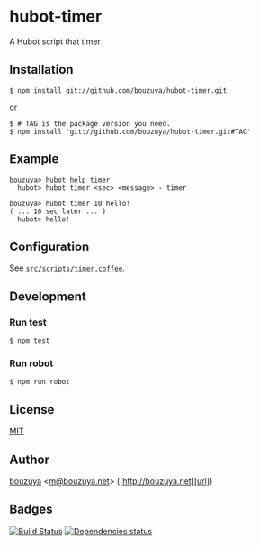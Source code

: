 # hubot-timer

A Hubot script that timer

## Installation

    $ npm install git://github.com/bouzuya/hubot-timer.git

or

    $ # TAG is the package version you need.
    $ npm install 'git://github.com/bouzuya/hubot-timer.git#TAG'

## Example

    bouzuya> hubot help timer
      hubot> hubot timer <sec> <message> - timer

    bouzuya> hubot timer 10 hello!
    ( ... 10 sec later ... )
      hubot> hello!

## Configuration

See [`src/scripts/timer.coffee`](src/scripts/timer.coffee).

## Development

### Run test

    $ npm test

### Run robot

    $ npm run robot

## License

[MIT](LICENSE)

## Author

[bouzuya][user] &lt;[m@bouzuya.net][mail]&gt; ([http://bouzuya.net][url])

## Badges

[![Build Status][travis-badge]][travis]
[![Dependencies status][david-dm-badge]][david-dm]

[travis]: https://travis-ci.org/bouzuya/hubot-timer
[travis-badge]: https://travis-ci.org/bouzuya/hubot-timer.svg?branch=master
[david-dm]: https://david-dm.org/bouzuya/hubot-timer
[david-dm-badge]: https://david-dm.org/bouzuya/hubot-timer.png
[user]: https://github.com/bouzuya
[mail]: mailto:m@bouzuya.net
[url]: http://bouzuya.net
